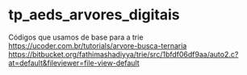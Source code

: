 # tp_aeds_arvores_digitais


Códigos que usamos de base para a trie
 https://ucoder.com.br/tutorials/arvore-busca-ternaria
https://bitbucket.org/fathimashadiyya/trie/src/1bfdf06df9aa/auto2.c?at=default&fileviewer=file-view-default
